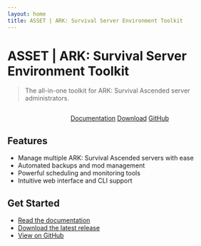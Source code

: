 ```yaml
---
layout: home
title: ASSET | ARK: Survival Server Environment Toolkit
---
```


# ASSET | ARK: Survival Server Environment Toolkit

> The all-in-one toolkit for ARK: Survival Ascended server administrators.

<div align="center" style="margin: 2em 0;">
  <a class="button" href="/docs">Documentation</a>
  <a class="button" href="https://github.com/yourorg/asset/releases">Download</a>
  <a class="button" href="https://github.com/yourorg/asset">GitHub</a>
</div>

## Features

- Manage multiple ARK: Survival Ascended servers with ease
- Automated backups and mod management
- Powerful scheduling and monitoring tools
- Intuitive web interface and CLI support

## Get Started

- [Read the documentation](/docs)
- [Download the latest release](https://github.com/yourorg/asset/releases)
- [View on GitHub](https://github.com/yourorg/asset)
